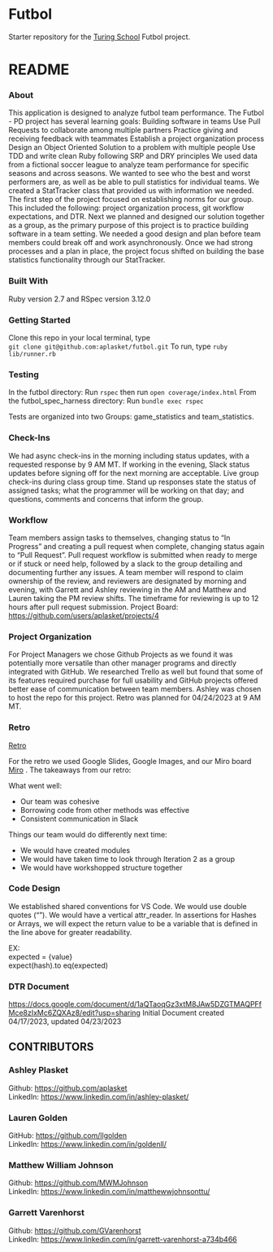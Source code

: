 # Futbol

Starter repository for the [Turing School](https://turing.io/) Futbol project.

# README

### About 

This application is designed to analyze futbol team performance.
The Futbol - PD project has several learning goals:
Building software in teams
Use Pull Requests to collaborate among multiple partners
Practice giving and receiving feedback with teammates
Establish a project organization process
Design an Object Oriented Solution to a problem with multiple people
Use TDD and write clean Ruby following SRP and DRY principles
We used data from a fictional soccer league to analyze team performance for specific seasons and across seasons. We wanted to see who the best and worst performers are, as well as be able to pull statistics for individual teams. We created a StatTracker class that provided us with information we needed.
The first step of the project focused on establishing norms for our group. This included the following: project organization process, git workflow expectations, and DTR.
Next we planned and designed our solution together as a group, as the primary purpose of this project is to practice building software in a team setting. We needed a good design and plan before team members could break off and work asynchronously.
Once we had strong processes and a plan in place, the project focus shifted on building the base statistics functionality through our StatTracker.

### Built With

Ruby version 2.7 and RSpec version 3.12.0

### Getting Started

Clone this repo in your local terminal, type  
`git clone git@github.com:aplasket/futbol.git`
To run, type 
`ruby lib/runner.rb`

### Testing

In the futbol directory: Run `rspec` then run `open coverage/index.html`
From the futbol_spec_harness directory: Run `bundle exec rspec`

Tests are organized into two Groups: game_statistics and team_statistics.

### Check-Ins

We had async check-ins in the morning including status updates, with a requested response by 9 AM MT. If working in the evening, Slack status updates before signing off for the next morning are acceptable.
Live group check-ins during class group time. Stand up responses state the status of assigned tasks; what the programmer will be working on that day; and questions, comments and concerns that inform the group.

### Workflow

Team members assign tasks to themselves, changing status to “In Progress” and creating a pull request when complete, changing status again to “Pull Request”. Pull request workflow is submitted when ready to merge or if stuck or need help, followed by a slack to the group detailing and documenting further any issues. A team member will respond to claim ownership of the review, and reviewers are designated by morning and evening, with Garrett and Ashley reviewing in the AM and Matthew and Lauren taking the PM review shifts. The timeframe for reviewing is up to 12 hours after pull request submission.  Project Board:  https://github.com/users/aplasket/projects/4

### Project Organization

For Project Managers we chose Github Projects as we found it was potentially more versatile than other manager programs and directly integrated with GitHub. We researched Trello as well but found that some of its features required purchase for full usability and GitHub projects offered better ease of communication between team members. Ashley was chosen to host the repo for this project. Retro was planned for 04/24/2023 at 9 AM MT. 

### Retro

[Retro](https://docs.google.com/presentation/d/1IHU4eWH82O4cl0zvH59zzHXLwvZsc3d5aLF3NinHP9g/edit#slide=id.p)

For the retro we used Google Slides, Google Images, and our Miro board [Miro](https://miro.com/app/board/uXjVMRUb-y0=/) . The takeaways from our retro: 

What went well: 
- Our team was cohesive
- Borrowing code from other methods was effective
- Consistent communication in Slack

Things our team would do differently next time:
- We would have created modules
- We would have taken time to look through Iteration 2 as a group
- We would have workshopped structure together



### Code Design

We established shared conventions for VS Code. We would use double quotes (“”). We would have a vertical attr_reader. In assertions for Hashes or Arrays, we will  expect the return value to be a variable that is defined in the line above for greater readability.  

EX:  
expected = {value}  
expect(hash).to eq(expected)

### DTR Document

https://docs.google.com/document/d/1aQTaoqGz3xtM8JAw5DZGTMAQPFfMce8zIxMc6ZQXAz8/edit?usp=sharing
Initial Document created 04/17/2023, updated 04/23/2023



## CONTRIBUTORS

### Ashley Plasket  	       
Github: https://github.com/aplasket  
LinkedIn: https://www.linkedin.com/in/ashley-plasket/

### Lauren Golden  	       
GitHub: https://github.com/llgolden  
LinkedIn: https://www.linkedin.com/in/goldenll/

### Matthew William Johnson  
Github: https://github.com/MWMJohnson  
LinkedIn: https://www.linkedin.com/in/matthewwjohnsonttu/

### Garrett Varenhorst        
Github: https://github.com/GVarenhorst  
LinkedIn: https://www.linkedin.com/in/garrett-varenhorst-a734b466

